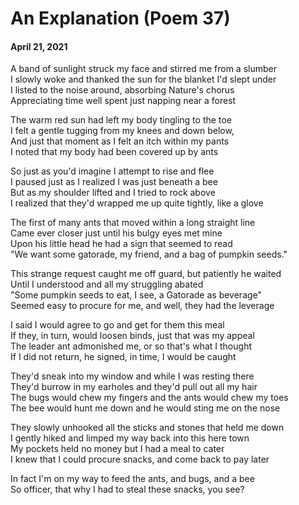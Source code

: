 # An Explanation (Poem 37)  
#### April 21, 2021                             
    
A band of sunlight struck my face and stirred me from a slumber  
I slowly woke and thanked the sun for the blanket I'd slept under  
I listed to the noise around, absorbing Nature's chorus  
Appreciating time well spent just napping near a forest   
  
The warm red sun had left my body tingling to the toe   
I felt a gentle tugging from my knees and down below,    
And just that moment as I felt an itch within my pants  
I noted that my body had been covered up by ants  
  
So just as you'd imagine I attempt to rise and flee  
I paused just as I realized I was just beneath a bee  
But as my shoulder lifted and I tried to rock above  
I realized that they'd wrapped me up quite tightly, like a glove  
  
The first of many ants that moved within a long straight line  
Came ever closer just until his bulgy eyes met mine  
Upon his little head he had a sign that seemed to read  
"We want some gatorade, my friend, and a bag of pumpkin seeds."   
  
This strange request caught me off guard, but patiently he waited  
Until I understood and all my struggling abated  
"Some pumpkin seeds to eat, I see, a Gatorade as beverage"  
Seemed easy to procure for me, and well, they had the leverage  
  
I said I would agree to go and get for them this meal  
If they, in turn, would loosen binds, just that was my appeal  
The leader ant admonished me, or so that's what I thought  
If I did not return, he signed, in time, I would be caught  
  
They'd sneak into my window and while I was resting there  
They'd burrow in my earholes and they'd pull out all my hair  
The bugs would chew my fingers and the ants would chew my toes  
The bee would hunt me down and he would sting me on the nose  
  
They slowly unhooked all the sticks and stones that held me down   
I gently hiked and limped my way back into this here town   
My pockets held no money but I had a meal to cater  
I knew that I could procure snacks, and come back to pay later    
  
In fact I'm on my way to feed the ants, and bugs, and a bee  
So officer, that why I had to steal these snacks, you see?     
